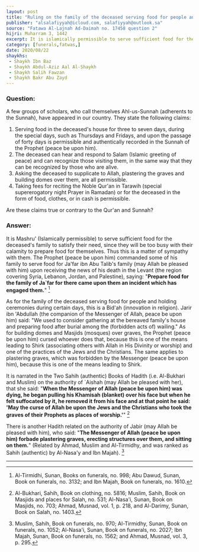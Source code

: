 ```yaml
---
layout: post
title: "Ruling on the family of the deceased serving food for people and holding ceremonies on certain days"
publisher: "alsalafiyyah@icloud.com, salafiyyah@outlook.sa"
source: "Fatawa Al-Lajnah Ad-Daimah no. 17458 question 2"
hijri: Muharram 3, 1442
excerpt: It is islamically permissible to serve sufficient food for the deceased's family to satisfy their need, since they will be too busy with their calamity to prepare food for themselves.
category: [funerals,fatwas,]
date: 2020/08/22
shaykhs: 
 - Shaykh Ibn Baz
 - Shaykh Abdul-Aziz Aal Al-Shaykh
 - Shaykh Salih Fawzan
 - Shaykh Bakr Abu Zayd
---
```



### Question: 
A few groups of scholars, who call themselves Ahl-us-Sunnah (adherents to the Sunnah), have appeared in our country. They state the following claims: 
1. Serving food in the deceased's house for three to seven days, during the special days, such as Thursdays and Fridays, and upon the passage of forty days is permissible and authentically recorded in the Sunnah of the Prophet (peace be upon him). 
2. The deceased can hear and respond to Salam (Islamic greeting of peace) and can recognize those visiting them, in the same way that they can be recognized by those who are alive. 
3. Asking the deceased to supplicate to Allah, plastering the graves and building domes over them, are all permissible. 
4. Taking fees for reciting the Noble Qur'an in Tarawih (special supererogatory night Prayer in Ramadan) or for the deceased in the form of food, clothes, or in cash is permissible. 

Are these claims true or contrary to the Qur'an and Sunnah?

### Answer: 
It is Mashru' (Islamically permissible) to serve sufficient food for the deceased's family to satisfy their need, since they will be too busy with their calamity to prepare food for themselves. Thus this is a matter of sympathy with them. The Prophet (peace be upon him) commanded some of his family to serve food for Ja'far ibn Abu Talib's family (may Allah be pleased with him) upon receiving the news of his death in the Levant (the region covering Syria, Lebanon, Jordan, and Palestine), saying: "**Prepare food for the family of Ja`far for there came upon them an incident which has engaged them.**" [^1]

As for the family of the deceased serving food for people and holding ceremonies during certain days, this is a Bid'ah (innovation in religion). Jarir ibn 'Abdullah (the companion of the Messenger of Allah, peace be upon him) said: "We used to consider gathering at the bereaved family's house and preparing food after burial among the (forbidden acts of) wailing." As for building domes and Masjids (mosques) over graves, the Prophet (peace be upon him) cursed whoever does that, because this is one of the means leading to Shirk (associating others with Allah in His Divinity or worship) and one of the practices of the Jews and the Christians. The same applies to plastering graves, which was forbidden by the Messenger (peace be upon him), because this is one of the means leading to Shirk. 

It is narrated in the Two Sahih (authentic) Books of Hadith (i.e. Al-Bukhari and Muslim) on the authority of `Aishah (may Allah be pleased with her), that she said: "**When the Messenger of Allah (peace be upon him) was dying, he began pulling his Khamisah (blanket) over his face but when he felt suffocated by it, he removed it from his face and at that point he said: 'May the curse of Allah be upon the Jews and the Christians who took the graves of their Prophets as places of worship.'**" [^2]

There is another Hadith related on the authority of Jabir (may Allah be pleased with him), who said: "**The Messenger of Allah (peace be upon him) forbade plastering graves, erecting structures over them, and sitting on them.**" (Related by Ahmad, Muslim and Al-Tirmidhy, and was ranked as Sahih (authentic) by Al-Nasa'y and Ibn Majah). [^3]

---
[^1]: Al-Tirmidhi, Sunan, Books on funerals, no. 998; Abu Dawud, Sunan, Book on funerals, no. 3132; and Ibn Majah, Book on funerals, no. 1610.
[^2]: Al-Bukhari, Sahih, Book on clothing, no. 5816; Muslim, Sahih, Book on Masjids and places for Salah, no. 531; Al-Nasa'i, Sunan, Book on Masjids, no. 703; Ahmad, Musnad, vol. 1, p. 218, and Al-Darimy, Sunan, Book on Salah, no. 1403.
[^3]: Muslim, Sahih, Book on funerals, no. 970; Al-Tirmidhy, Sunan, Book on funerals, no. 1052; Al-Nasa'i, Sunan, Book on funerals, no. 2027; Ibn Majah, Sunan, Book on funerals, no. 1562; and Ahmad, Musnad, vol. 3, p. 295.

